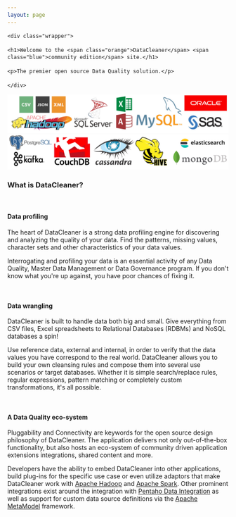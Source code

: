 ```yaml
---
layout: page
---
```


<div class="welcomePanel">

	<div class="wrapper">

	<h1>Welcome to the <span class="orange">DataCleaner</span> <span class="blue">community edition</span> site.</h1>

	<p>The premier open source Data Quality solution.</p>

	</div>

</div>

<div class="welcomePanelBreaker">
</div>

<div class="databasesPanel">
	<img src="/assets/databases1.jpg" alt="" />
	<img src="/assets/databases2.jpg" alt="" />
</div>

<div class="databasesPanelBreaker">
</div>

### What is DataCleaner?

<div class="frontpageScreenshot right">
	<img src="/assets/frontpage/valuedist_country.png" alt="">
</div>

#### Data profiling

The heart of DataCleaner is a strong data profiling engine for discovering and analyzing the quality of your data. Find the patterns, missing values, character sets and other characteristics of your data values.

Interrogating and profiling your data is an essential activity of any Data Quality, Master Data Management or Data Governance program. If you don't know what you're up against, you have poor chances of fixing it.

<div class="frontpageScreenshotBreaker"></div>
<div class="frontpageScreenshot left">
	<img src="/assets/frontpage/canvas_plot.png" alt="">
</div>

#### Data wrangling

DataCleaner is built to handle data both big and small. Give everything from CSV files, Excel spreadsheets to Relational Databases (RDBMs) and NoSQL databases a spin!

Use reference data, external and internal, in order to verify that the data values you have correspond to the real world. DataCleaner allows you to build your own cleansing rules and compose them into several use scenarios or target databases. Whether it is simple search/replace rules, regular expressions, pattern matching or completely custom transformations, it's all possible.

<div class="frontpageScreenshotBreaker"></div>
<div class="frontpageScreenshot right">
	<img src="/assets/frontpage/hadoop_execution.png" alt=""/>
</div>

#### A Data Quality eco-system

Pluggability and Connectivity are keywords for the open source design philosophy of DataCleaner. The application delivers not only out-of-the-box functionality, but also hosts an eco-system of community driven application extensions integrations, shared content and more.

Developers have the ability to embed DataCleaner into other applications, build plug-ins for the specific use case or even utilize adaptors that make DataCleaner work with [Apache Hadoop](https://hadoop.apache.org) and [Apache Spark](https://spark.apache.org). Other prominent integrations exist around the integration with [Pentaho Data Integration](https://www.youtube.com/watch?v=YJ-7l3n1MAI) as well as support for custom data source definitions via the [Apache MetaModel](https://metamodel.apache.org) framework.
